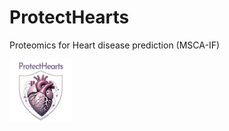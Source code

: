 # ProtectHearts
Proteomics for Heart disease prediction (MSCA-IF)

 <img src="/ProtectHearts.png" alt="Project Logo" width="100" height="100">
